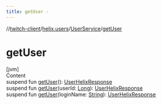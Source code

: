 ```yaml
---
title: getUser -
---
```

//[twitch-client](../../index.md)/[helix.users](../index.md)/[UserService](index.md)/[getUser](get-user.md)



# getUser  
[jvm]  
Content  
suspend fun [getUser](get-user.md)(): [UserHelixResponse](../-user-helix-response/index.md)  
suspend fun [getUser](get-user.md)(userId: [Long](https://kotlinlang.org/api/latest/jvm/stdlib/kotlin/-long/index.html)): [UserHelixResponse](../-user-helix-response/index.md)  
suspend fun [getUser](get-user.md)(loginName: [String](https://kotlinlang.org/api/latest/jvm/stdlib/kotlin/-string/index.html)): [UserHelixResponse](../-user-helix-response/index.md)  



